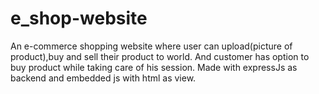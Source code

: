 # e_shop-website
An e-commerce shopping website where user can upload(picture of product),buy and sell their product to world.
And customer has option to buy product while taking care of his session. 
Made with expressJs as backend and embedded js with html as view.



